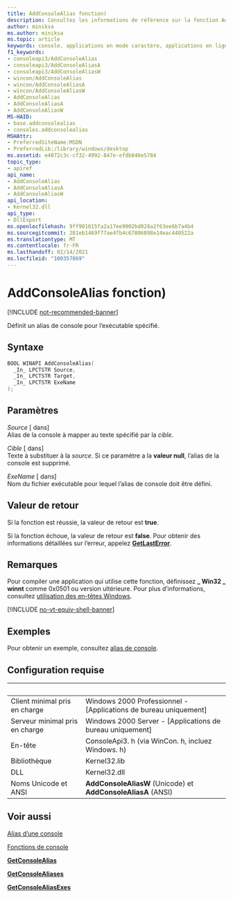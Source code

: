 ```yaml
---
title: AddConsoleAlias fonction)
description: Consultez les informations de référence sur la fonction AddConsoleAlias, qui définit un alias de console pour l’exécutable spécifié.
author: miniksa
ms.author: miniksa
ms.topic: article
keywords: console, applications en mode caractère, applications en ligne de commande, applications de terminal, API console
f1_keywords:
- consoleapi3/AddConsoleAlias
- consoleapi3/AddConsoleAliasA
- consoleapi3/AddConsoleAliasW
- wincon/AddConsoleAlias
- wincon/AddConsoleAliasA
- wincon/AddConsoleAliasW
- AddConsoleAlias
- AddConsoleAliasA
- AddConsoleAliasW
MS-HAID:
- base.addconsolealias
- consoles.addconsolealias
MSHAttr:
- PreferredSiteName:MSDN
- PreferredLib:/library/windows/desktop
ms.assetid: e4072c3c-cf32-4992-847e-efdb846e5784
topic_type:
- apiref
api_name:
- AddConsoleAlias
- AddConsoleAliasA
- AddConsoleAliasW
api_location:
- Kernel32.dll
api_type:
- DllExport
ms.openlocfilehash: 9ff901615fa2a17ee9902bd028a2f63ee6b7a4b4
ms.sourcegitcommit: 281eb1469f77ae4fb4c67806898e14eac440522a
ms.translationtype: MT
ms.contentlocale: fr-FR
ms.lasthandoff: 02/14/2021
ms.locfileid: "100357869"
---
```

# <a name="addconsolealias-function"></a>AddConsoleAlias fonction)

[!INCLUDE [not-recommended-banner](./includes/not-recommended-banner.md)]

Définit un alias de console pour l’exécutable spécifié.

## <a name="syntax"></a>Syntaxe

```C
BOOL WINAPI AddConsoleAlias(
  _In_ LPCTSTR Source,
  _In_ LPCTSTR Target,
  _In_ LPCTSTR ExeName
);
```

## <a name="parameters"></a>Paramètres

*Source* \[ dans\]  
Alias de la console à mapper au texte spécifié par la *cible*.

*Cible* \[ dans\]  
Texte à substituer à la *source*. Si ce paramètre a la **valeur null**, l’alias de la console est supprimé.

*ExeName* \[ dans\]  
Nom du fichier exécutable pour lequel l’alias de console doit être défini.

## <a name="return-value"></a>Valeur de retour

Si la fonction est réussie, la valeur de retour est **true**.

Si la fonction échoue, la valeur de retour est **false**. Pour obtenir des informations détaillées sur l’erreur, appelez [**GetLastError**](/windows/win32/api/errhandlingapi/nf-errhandlingapi-getlasterror).

## <a name="remarks"></a>Remarques

Pour compiler une application qui utilise cette fonction, définissez **\_ Win32 \_ winnt** comme 0x0501 ou version ultérieure. Pour plus d’informations, consultez [utilisation des en-têtes Windows](/windows/win32/winprog/using-the-windows-headers).

[!INCLUDE [no-vt-equiv-shell-banner](./includes/no-vt-equiv-shell-banner.md)]

## <a name="examples"></a>Exemples

Pour obtenir un exemple, consultez [alias de console](console-aliases.md).

## <a name="requirements"></a>Configuration requise

| &nbsp; | &nbsp; |
|-|-|
| Client minimal pris en charge | Windows 2000 Professionnel - \[Applications de bureau uniquement\] |
| Serveur minimal pris en charge | Windows 2000 Server - \[Applications de bureau uniquement\] |
| En-tête | ConsoleApi3. h (via WinCon. h, incluez Windows. h) |
| Bibliothèque | Kernel32.lib |
| DLL | Kernel32.dll |
| Noms Unicode et ANSI | **AddConsoleAliasW** (Unicode) et **AddConsoleAliasA** (ANSI) |

## <a name="see-also"></a>Voir aussi

[Alias d’une console](console-aliases.md)

[Fonctions de console](console-functions.md)

[**GetConsoleAlias**](getconsolealias.md)

[**GetConsoleAliases**](getconsolealiases.md)

[**GetConsoleAliasExes**](getconsolealiasexes.md)